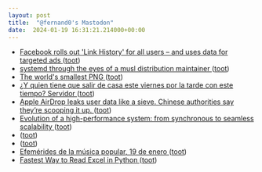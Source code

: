 ```yaml
---
layout: post
title:  "@fernand0's Mastodon"
date:  2024-01-19 16:31:21.214000+00:00
---
```

*  [Facebook rolls out 'Link History' for all users – and uses data for targeted ads ](https://searchengineland.com/facebook-link-history-targeted-ads-43619) ([toot](https://mastodon.social/@fernand0/111783567766913264))
*  [systemd through the eyes of a musl distribution maintainer ](https://catfox.life/2024/01/05/systemd-through-the-eyes-of-a-musl-distribution-maintainer) ([toot](https://mastodon.social/@fernand0/111783413249450311))
*  [The world's smallest PNG ](https://evanhahn.com/worlds-smallest-png) ([toot](https://mastodon.social/@fernand0/111783349187339252))
*  [¿Y quien tiene que salir de casa este viernes por la tarde con este tiempo? Servidor ](https://mastodon.social/@fernand0/111783256450556521) ([toot](https://mastodon.social/@fernand0/111783256450556521))
*  [Apple AirDrop leaks user data like a sieve. Chinese authorities say they’re scooping it up. ](https://arstechnica.com/security/2024/01/hackers-can-id-unique-apple-airdrop-users-chinese-authorities-claim-to-do-just-that) ([toot](https://mastodon.social/@fernand0/111783163311715518))
*  [Evolution of a high-performance system: from synchronous to seamless scalability ](https://technology.lastminute.com/evolution-of-a-high-performance-system-from-synchronous-to-seamless-scalability) ([toot](https://mastodon.social/@fernand0/111782987274579181))
*  [ ](https://mastodon.social/users/fernand0/statuses/111782959193903966/activity) ([toot](https://mastodon.social/users/fernand0/statuses/111782959193903966/activity))
*  [ ](https://mastodon.social/@runjaj) ([toot](https://mastodon.social/@fernand0/111782959038044100))
*  [Efemérides de la música popular, 19 de enero ](https://www.efeeme.com/efemerides-de-la-musica-popular-19-de-enero) ([toot](https://mastodon.social/@fernand0/111782942419773543))
*  [Fastest Way to Read Excel in Python ](https://hakibenita.com/fast-excel-pytho) ([toot](https://mastodon.social/@fernand0/111782797190675765))
